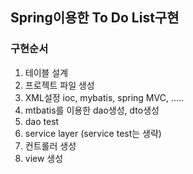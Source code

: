 ## Spring이용한 To Do List구현  
### 구현순서  
1. 테이블 설계   
2. 프로젝트 파일 생성  
3. XML설정 ioc, mybatis, spring MVC, .....  
4. mtbatis를 이용한 dao생성, dto생성  
5. dao test  
6. service layer (service test는 생략)  
7. 컨트롤러 생성  
8. view 생성  
